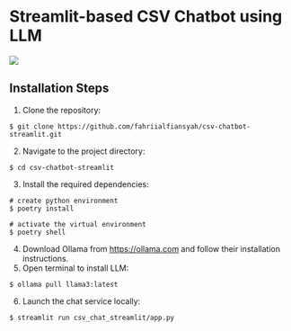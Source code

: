 # Streamlit-based CSV Chatbot using LLM

![](https://i.imgur.com/zXue9mG.png)

## Installation Steps
1. Clone the repository:
```shell
$ git clone https://github.com/fahriialfiansyah/csv-chatbot-streamlit.git
```
2. Navigate to the project directory:
```shell
$ cd csv-chatbot-streamlit
```
3. Install the required dependencies:
```shell
# create python environment
$ poetry install

# activate the virtual environment
$ poetry shell
```
4. Download Ollama from https://ollama.com and follow their installation instructions.
5. Open terminal to install LLM:
```shell
$ ollama pull llama3:latest
```
6. Launch the chat service locally:
```shell
$ streamlit run csv_chat_streamlit/app.py
```
